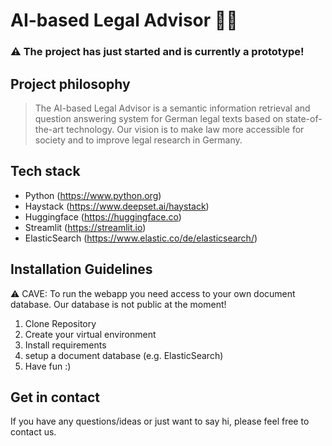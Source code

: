 # AI-based Legal Advisor :judge:

### :warning: The project has just started and is currently a prototype! 


## Project philosophy
> The AI-based Legal Advisor is a semantic information retrieval and question answering system for German legal texts based on state-of-the-art technology. Our vision is to make law more accessible for society and to improve legal research in Germany. 


## Tech stack
- Python            (https://www.python.org)
- Haystack          (https://www.deepset.ai/haystack)
- Huggingface       (https://huggingface.co)
- Streamlit         (https://streamlit.io)
- ElasticSearch     (https://www.elastic.co/de/elasticsearch/)

## Installation Guidelines
:warning: CAVE: To run the webapp you need access to your own document database. Our database is not public at the moment!

1. Clone Repository
2. Create your virtual environment
3. Install requirements
4. setup a document database (e.g. ElasticSearch)
5. Have fun :) 

## Get in contact

If you have any questions/ideas or just want to say hi, please feel free to contact us.



